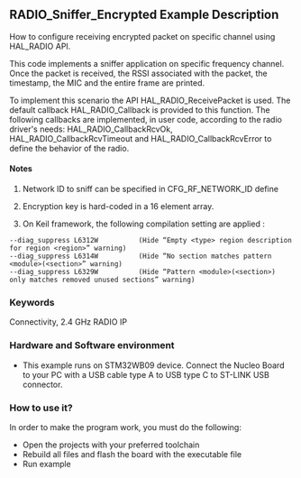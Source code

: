 ## __RADIO_Sniffer_Encrypted Example Description__

How to configure receiving encrypted packet on specific channel using HAL_RADIO API.

This code implements a sniffer application on specific frequency channel.
Once the packet is received, the RSSI associated with the packet, the timestamp, the MIC and the entire frame are printed.

To implement this scenario the API HAL_RADIO_ReceivePacket is used. The default callback HAL_RADIO_Callback is provided to this function.
The following callbacks are implemented, in user code, according to the radio driver's needs: 
HAL_RADIO_CallbackRcvOk, HAL_RADIO_CallbackRcvTimeout and HAL_RADIO_CallbackRcvError to define the behavior of the radio.

#### __Notes__

  1. Network ID to sniff can be specified in CFG_RF_NETWORK_ID define

  2. Encryption key is hard-coded in a 16 element array.

  3. On Keil framework, the following compilation setting are applied :
    
    --diag_suppress L6312W          (Hide “Empty <type> region description for region <region>” warning)
    --diag_suppress L6314W          (Hide “No section matches pattern <module>(<section>” warning)
    --diag_suppress L6329W          (Hide “Pattern <module>(<section>) only matches removed unused sections” warning)


### __Keywords__

Connectivity, 2.4 GHz RADIO IP

### __Hardware and Software environment__

  - This example runs on STM32WB09 device.
    Connect the Nucleo Board to your PC with a USB cable type A to USB type C to ST-LINK USB connector. 

### __How to use it?__

In order to make the program work, you must do the following:

 - Open the projects with your preferred toolchain
 - Rebuild all files and flash the board with the executable file 
 - Run example
